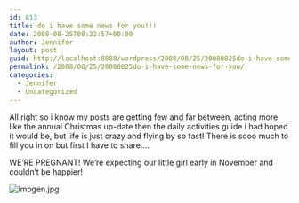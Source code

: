 ```yaml
---
id: 813
title: do i have some news for you!!!
date: 2008-08-25T08:22:57+00:00
author: Jennifer
layout: post
guid: http://localhost:8888/wordpress/2008/08/25/20080825do-i-have-some-news-for-you/
permalink: /2008/08/25/20080825do-i-have-some-news-for-you/
categories:
  - Jennifer
  - Uncategorized
---
```

All right so i know my posts are getting few and far between, acting more like the annual Christmas up-date then the daily activities guide i had hoped it would be, but life is just crazy and flying by so fast! There is sooo much to fill you in on but first I have to share&#8230;.
  
WE&#8217;RE PREGNANT! We&#8217;re expecting our little girl early in November and couldn&#8217;t be happier!
  
<img id="image234" alt="imogen.jpg" src="http://static.squarespace.com/static/50db6bb3e4b015296cd43789/50dfa5b1e4b0dc6320e0b5ea/50dfa5b1e4b0dc6320e0b6c4/1219652464000/?format=original" />
